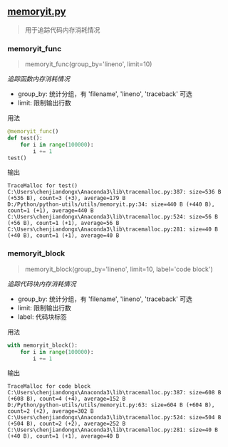 ## [memoryit.py](https://github.com/chenjiandongx/python-utils/blob/master/utils/memoryit.py)

> 用于追踪代码内存消耗情况

### memoryit_func
> memoryit_func(group_by='lineno', limit=10)

*追踪函数内存消耗情况*

* group_by: 统计分组，有 'filename', 'lineno', 'traceback' 可选
* limit: 限制输出行数

用法
```python
@memoryit_func()
def test():
    for i in range(100000):
        i += 1
test()
```

输出
```shell
TraceMalloc for test()
C:\Users\chenjiandongx\Anaconda3\lib\tracemalloc.py:387: size=536 B (+536 B), count=3 (+3), average=179 B
D:/Python/python-utils/utils/memoryit.py:34: size=440 B (+440 B), count=1 (+1), average=440 B
C:\Users\chenjiandongx\Anaconda3\lib\tracemalloc.py:524: size=56 B (+56 B), count=1 (+1), average=56 B
C:\Users\chenjiandongx\Anaconda3\lib\tracemalloc.py:281: size=40 B (+40 B), count=1 (+1), average=40 B
```


### memoryit_block
> memoryit_block(group_by='lineno', limit=10, label='code block')

*追踪代码块内存消耗情况*

* group_by: 统计分组，有 'filename', 'lineno', 'traceback' 可选
* limit: 限制输出行数
* label: 代码块标签

用法
```python
with memoryit_block():
    for i in range(100000):
        i += 1
```

输出
```shell
TraceMalloc for code block
C:\Users\chenjiandongx\Anaconda3\lib\tracemalloc.py:387: size=608 B (+608 B), count=4 (+4), average=152 B
D:/Python/python-utils/utils/memoryit.py:63: size=604 B (+604 B), count=2 (+2), average=302 B
C:\Users\chenjiandongx\Anaconda3\lib\tracemalloc.py:524: size=504 B (+504 B), count=2 (+2), average=252 B
C:\Users\chenjiandongx\Anaconda3\lib\tracemalloc.py:281: size=40 B (+40 B), count=1 (+1), average=40 B
```
